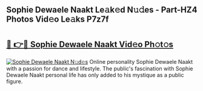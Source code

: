 ## Sophie Dewaele Naakt Le𝚊k𝚎d N𝚞𝚍es - Part-HZ4 Photos Vid𝚎o Le𝚊ks P7z7f

# <h2><a href="http://fb11rdq.evod.top/?m=Sophie+Dewaele+Naakt">🔗 👉🔴 Sophie Dewaele Naakt Vid𝚎o Ph𝚘t𝚘s</a></h2>

[![Sophie Dewaele Naakt N𝚞d𝚎s](https://i.imgur.com/8V9OHl7.gif)](http://fb11rdq.evod.top/?m=Sophie+Dewaele+Naakt)
Online personality Sophie Dewaele Naakt with a passion for dance and lifestyle. The public's fascination with Sophie Dewaele Naakt personal life has only added to his mystique as a public figure. 
